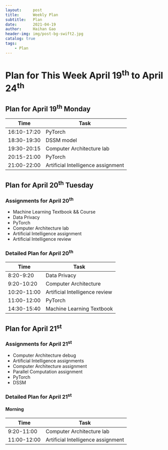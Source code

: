 ```yaml
---
layout:     post
title:      Weekly Plan
subtitle:   Plan
date:       2021-04-19
author:     Haihan Gao
header-img: img/post-bg-swift2.jpg
catalog: true
tags:
    - Plan
---
```

# Plan for This Week April 19<sup>th</sup> to April 24<sup>th</sup>

## Plan for April 19<sup>th</sup> Monday

| Time        | Task                               |
| ----------- | ---------------------------------- |
| 16:10-17:20 | PyTorch                            |
| 18:30-19:30 | DSSM model                         |
| 19:30-20:15 | Computer Architecture lab          |
| 20:15-21:00 | PyTorch                                   |
| 21:00-22:00 | Artificial Intelligence assignment |

## Plan for April 20<sup>th</sup> Tuesday

### Assignments for April 20<sup>th</sup>

* Machine Learning Textbook && Course
* Data Privacy
* PyTorch
* Computer Architecture lab
* Artificial Intelligence assignment
* Artificial Intelligence review

### Detailed Plan for April 20<sup>th</sup>

| Time        | Task                           |
| ----------- | ------------------------------ |
| 8:20-9:20   | Data Privacy                   |
| 9:20-10:20  | Computer Architecture          |
| 10:20-11:00 | Artificial Intelligence review |
| 11:00-12:00 | PyTorch                        |
| 14:30-15:40 | Machine Learning Textbook      |

## Plan for April 21<sup>st</sup>

### Assignments for April 21<sup>st</sup>

* Computer Architecture debug
* Artificial Intelligence assignments
* Computer Architecture assignment
* Parallel Computation assignment
* PyTorch
* DSSM

### Detailed Plan for April 21<sup>st</sup>

#### Morning

| Time        | Task                               |
| ----------- | ---------------------------------- |
| 9:20-11:00  | Computer Architecture lab          |
| 11:00-12:00 | Artificial Intelligence assignment |

